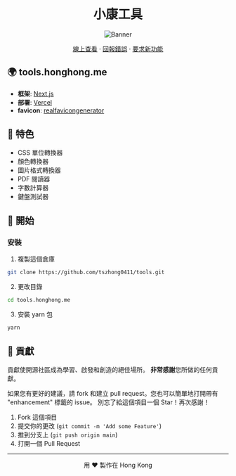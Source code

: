<h1 align="center">
 小康工具
</h1>

<p align="center">
  <img src="https://socialify.git.ci/tszhong0411/tools/image?forks=1&issues=1&logo=https%3A%2F%2Ftools.honghong.me%2Fstatic%2Flogo.png&name=1&owner=1&pulls=1&stargazers=1&theme=Dark"  alt="Banner">
</p>

<p align="center">
    <a href="https://tools.honghong.me" target="blank">線上查看</a>
    ·
    <a href="https://github.com/tszhong0411/tools/issues/new/choose">回報錯誤</a>
    ·
    <a href="https://github.com/tszhong0411/tools/issues/new/choose">要求新功能</a>
</p>

## 🌍 tools.honghong.me

- **框架**: [Next.js](https://nextjs.org/)
- **部署**: [Vercel](https://vercel.com)
- **favicon**: [realfavicongenerator](https://realfavicongenerator.net/)

## 🤩 特色

- CSS 單位轉換器
- 顏色轉換器
- 圖片格式轉換器
- PDF 閱讀器
- 字數計算器
- 鍵盤測試器

## 👋 開始

### 安裝

1. 複製這個倉庫

```sh
git clone https://github.com/tszhong0411/tools.git
```

2. 更改目錄

```sh
cd tools.honghong.me
```

3. 安裝 yarn 包

```sh
yarn
```

## 🍰 貢獻

貢獻使開源社區成為學習、啟發和創造的絕佳場所。 **非常感謝**您所做的任何貢獻。

如果您有更好的建議，請 fork 和建立 pull request。您也可以簡單地打開帶有 "enhancement" 標籤的 issue。
別忘了給這個項目一個 Star！再次感謝！

1. Fork 這個項目
2. 提交你的更改 (`git commit -m 'Add some Feature'`)
3. 推到分支上 (`git push origin main`)
4. 打開一個 Pull Request

<hr>
<p align="center">
用 ❤️ 製作在 Hong Kong
</p>
